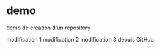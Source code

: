# demo
demo de création d'un repository

modification 1
modification 2
modification 3 depuis GitHub
